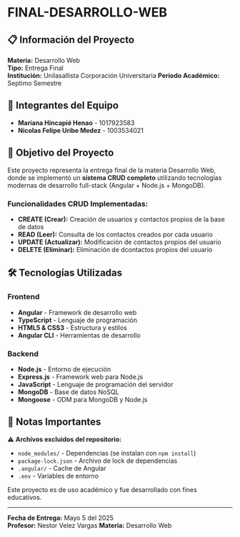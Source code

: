 # FINAL-DESARROLLO-WEB

## 📋 Información del Proyecto

**Materia:** Desarrollo Web  
**Tipo:** Entrega Final  
**Institución:** Unilasallista Corporación Universitaria
**Período Académico:** Septimo Semestre

## 👥 Integrantes del Equipo

- **Mariana Hincapié Henao** - 1017923583
- **Nicolas Felipe Uribe Medez** - 1003534021

## 🎯 Objetivo del Proyecto

Este proyecto representa la entrega final de la materia Desarrollo Web, donde se implementó un **sistema CRUD completo** utilizando tecnologías modernas de desarrollo full-stack (Angular + Node.js + MongoDB).

### Funcionalidades CRUD Implementadas:
- **CREATE (Crear):** Creación de usuarios y contactos propios de la base de datos
- **READ (Leer):** Consulta de los contactos creados por cada usuario
- **UPDATE (Actualizar):** Modificación de contactos propios del usuario
- **DELETE (Eliminar):** Eliminación de dcontactos propios del usuario

## 🛠️ Tecnologías Utilizadas

### Frontend
- **Angular** - Framework de desarrollo web
- **TypeScript** - Lenguaje de programación
- **HTML5 & CSS3** - Estructura y estilos
- **Angular CLI** - Herramientas de desarrollo

### Backend
- **Node.js** - Entorno de ejecución
- **Express.js** - Framework web para Node.js
- **JavaScript** - Lenguaje de programación del servidor
- **MongoDB** - Base de datos NoSQL
- **Mongoose** - ODM para MongoDB y Node.js


## 📝 Notas Importantes

⚠️ **Archivos excluidos del repositorio:**
- `node_modules/` - Dependencias (se instalan con `npm install`)
- `package-lock.json` - Archivo de lock de dependencias
- `.angular/` - Cache de Angular
- `.env` - Variables de entorno


Este proyecto es de uso académico y fue desarrollado con fines educativos.

---

**Fecha de Entrega:** Mayo 5 del 2025  
**Profesor:** Nestor Velez Vargas
**Materia:** Desarrollo Web